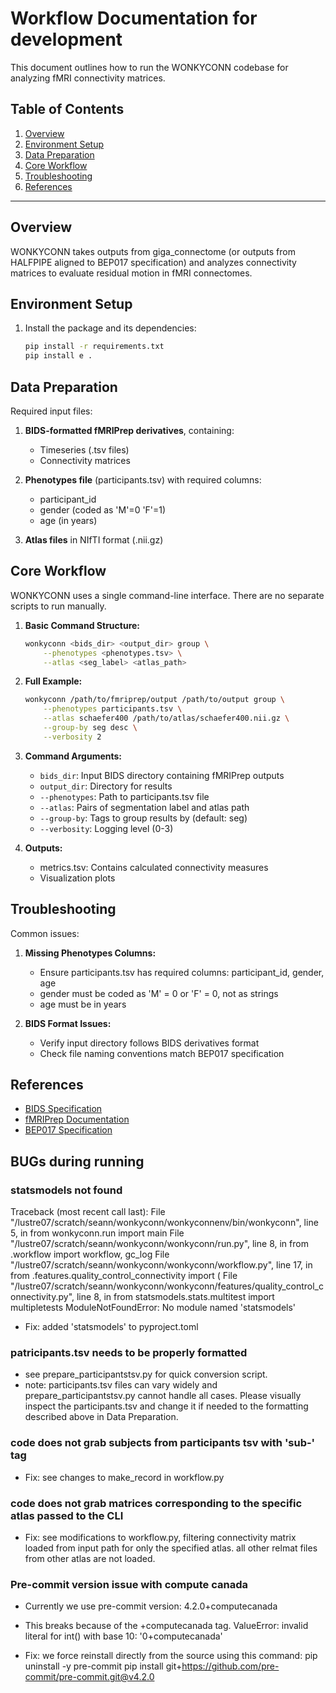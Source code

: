 # Workflow Documentation for development

This document outlines how to run the WONKYCONN codebase for analyzing fMRI connectivity matrices.

## Table of Contents

1. [Overview](#overview)
2. [Environment Setup](#environment-setup)
3. [Data Preparation](#data-preparation)
4. [Core Workflow](#core-workflow)
5. [Troubleshooting](#troubleshooting)
6. [References](#references)

---

## Overview

WONKYCONN takes outputs from giga_connectome (or outputs from HALFPIPE aligned to BEP017 specification) and analyzes connectivity matrices to evaluate residual motion in fMRI connectomes.

## Environment Setup

1. Install the package and its dependencies:
    ```bash
    pip install -r requirements.txt
    pip install e .
    ```

## Data Preparation

Required input files:

1. **BIDS-formatted fMRIPrep derivatives**, containing:
    - Timeseries (.tsv files)
    - Connectivity matrices

2. **Phenotypes file** (participants.tsv) with required columns:
    - participant_id
    - gender (coded as 'M'=0 'F'=1)
    - age (in years)

3. **Atlas files** in NIfTI format (.nii.gz)

## Core Workflow

WONKYCONN uses a single command-line interface. There are no separate scripts to run manually.

1. **Basic Command Structure:**
    ```bash
    wonkyconn <bids_dir> <output_dir> group \
        --phenotypes <phenotypes.tsv> \
        --atlas <seg_label> <atlas_path>
    ```

2. **Full Example:**
    ```bash
    wonkyconn /path/to/fmriprep/output /path/to/output group \
        --phenotypes participants.tsv \
        --atlas schaefer400 /path/to/atlas/schaefer400.nii.gz \
        --group-by seg desc \
        --verbosity 2
    ```

3. **Command Arguments:**
    - `bids_dir`: Input BIDS directory containing fMRIPrep outputs
    - `output_dir`: Directory for results
    - `--phenotypes`: Path to participants.tsv file
    - `--atlas`: Pairs of segmentation label and atlas path
    - `--group-by`: Tags to group results by (default: seg)
    - `--verbosity`: Logging level (0-3)

4. **Outputs:**
    - metrics.tsv: Contains calculated connectivity measures
    - Visualization plots

## Troubleshooting

Common issues:

1. **Missing Phenotypes Columns:**
    - Ensure participants.tsv has required columns: participant_id, gender, age
    - gender must be coded as 'M' = 0 or 'F' = 0, not as strings
    - age must be in years

2. **BIDS Format Issues:**
    - Verify input directory follows BIDS derivatives format
    - Check file naming conventions match BEP017 specification

## References

- [BIDS Specification](https://bids-specification.readthedocs.io/)
- [fMRIPrep Documentation](https://fmriprep.org/)
- [BEP017 Specification](https://bids.neuroimaging.io/extensions/beps/bep_017.html)


## BUGs during running

### statsmodels not found
Traceback (most recent call last):
  File "/lustre07/scratch/seann/wonkyconn/wonkyconnenv/bin/wonkyconn", line 5, in <module>
    from wonkyconn.run import main
  File "/lustre07/scratch/seann/wonkyconn/wonkyconn/run.py", line 8, in <module>
    from .workflow import workflow, gc_log
  File "/lustre07/scratch/seann/wonkyconn/wonkyconn/workflow.py", line 17, in <module>
    from .features.quality_control_connectivity import (
  File "/lustre07/scratch/seann/wonkyconn/wonkyconn/features/quality_control_connectivity.py", line 8, in <module>
    from statsmodels.stats.multitest import multipletests
ModuleNotFoundError: No module named 'statsmodels'
- Fix: added 'statsmodels' to pyproject.toml

### patricipants.tsv needs to be properly formatted
- see prepare_participantstsv.py for quick conversion script.
- note: participants.tsv files can vary widely and prepare_participantstsv.py cannot handle all cases. Please visually inspect the participants.tsv and change it if needed to the formatting described above in Data Preparation.

### code does not grab subjects from participants tsv with 'sub-' tag
- Fix: see changes to make_record in workflow.py

### code does not grab matrices corresponding to the specific atlas passed to the CLI
- Fix: see modifications to workflow.py, filtering connectivity matrix loaded from input path for only the specified atlas. all other relmat files from other atlas are not loaded.


### Pre-commit version issue with compute canada
- Currently we use pre-commit version: 4.2.0+computecanada
- This breaks because of the +computecanada tag. ValueError: invalid literal for int() with base 10: '0+computecanada'

- Fix: we force reinstall directly from the source using this command:
    pip uninstall -y pre-commit
    pip install git+https://github.com/pre-commit/pre-commit.git@v4.2.0
